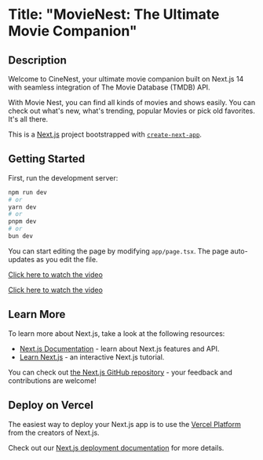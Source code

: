 # Title: "MovieNest: The Ultimate Movie Companion"

## Description

Welcome to CineNest, your ultimate movie companion built on Next.js 14 with seamless integration of The Movie Database (TMDB) API.

With Movie Nest, you can find all kinds of movies and shows easily. You can check out what's new, what's trending, popular Movies or pick old favorites. It's all there.

This is a [Next.js](https://nextjs.org/) project bootstrapped with [`create-next-app`](https://github.com/vercel/next.js/tree/canary/packages/create-next-app).

## Getting Started

First, run the development server:

```bash
npm run dev
# or
yarn dev
# or
pnpm dev
# or
bun dev
```

You can start editing the page by modifying `app/page.tsx`. The page auto-updates as you edit the file.

[Click here to watch the video](https://www.loom.com/share/71194b5a63934ccbab49c444319be9d2?sid=fad70b0f-61cf-4fc7-b16b-aa6cd6514861)

[Click here to watch the video](https://github.com/Willochs316/movie-nest/assets/82782869/f65b870c-30f3-4674-9c81-3ee13312b6ca)


## Learn More

To learn more about Next.js, take a look at the following resources:

- [Next.js Documentation](https://nextjs.org/docs) - learn about Next.js features and API.
- [Learn Next.js](https://nextjs.org/learn) - an interactive Next.js tutorial.

You can check out [the Next.js GitHub repository](https://github.com/vercel/next.js/) - your feedback and contributions are welcome!

## Deploy on Vercel

The easiest way to deploy your Next.js app is to use the [Vercel Platform](https://vercel.com/new?utm_medium=default-template&filter=next.js&utm_source=create-next-app&utm_campaign=create-next-app-readme) from the creators of Next.js.

Check out our [Next.js deployment documentation](https://nextjs.org/docs/deployment) for more details.
